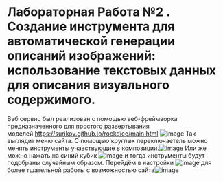 # Лабораторная Работа №2 . Создание инструмента для автоматической генерации описаний изображений: использование текстовых данных для описания визуального содержимого.
Вэб сервис был реализован с помощью веб-фреймворка  предназначенного для простого развертывания моделей.https://surikov.github.io/rockdice/main.html
![image](https://github.com/Vokoon/Laba3_Akimov/assets/120046709/54e6387e-fad1-469d-b7fa-bee18d14ef6b)
Так выглядит меню сайта.
С помощью круглых переключаетель можно менять инструменты учавствующие в композиции.![image](https://github.com/Vokoon/Laba3_Akimov/assets/120046709/4b311bc4-e4f7-4613-9b88-d6f923f6da68)
Или же можно нажать на синий кубик ![image](https://github.com/Vokoon/Laba3_Akimov/assets/120046709/f5f6b700-3505-4f8d-b2f0-7eabb425a74b) и тогда инструменты будут подобраны случайным образом.
Перейдём в настройки ![image](https://github.com/Vokoon/Laba3_Akimov/assets/120046709/96138565-73ae-4600-a429-9a3775bd6c01)
 для более тщательной работы с возможностью сайта![image](https://github.com/Vokoon/Laba3_Akimov/assets/120046709/3bfdc2cb-b217-41ee-a29e-f15f470ff3e0)

